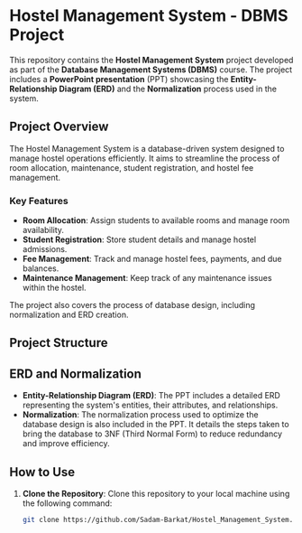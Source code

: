 # Hostel Management System - DBMS Project

This repository contains the **Hostel Management System** project developed as part of the **Database Management Systems (DBMS)** course. The project includes a **PowerPoint presentation** (PPT) showcasing the **Entity-Relationship Diagram (ERD)** and the **Normalization** process used in the system.

## Project Overview

The Hostel Management System is a database-driven system designed to manage hostel operations efficiently. It aims to streamline the process of room allocation, maintenance, student registration, and hostel fee management.

### Key Features

- **Room Allocation**: Assign students to available rooms and manage room availability.
- **Student Registration**: Store student details and manage hostel admissions.
- **Fee Management**: Track and manage hostel fees, payments, and due balances.
- **Maintenance Management**: Keep track of any maintenance issues within the hostel.
  
The project also covers the process of database design, including normalization and ERD creation.

## Project Structure


## ERD and Normalization

- **Entity-Relationship Diagram (ERD)**: The PPT includes a detailed ERD representing the system's entities, their attributes, and relationships. 
- **Normalization**: The normalization process used to optimize the database design is also included in the PPT. It details the steps taken to bring the database to 3NF (Third Normal Form) to reduce redundancy and improve efficiency.

## How to Use

1. **Clone the Repository**:
   Clone this repository to your local machine using the following command:
   ```bash
   git clone https://github.com/Sadam-Barkat/Hostel_Management_System.git
